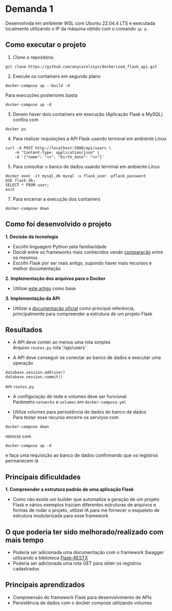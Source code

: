 # Demanda 1  

<!-- - Escolhi linguagem Python pela familiaridade (versao 3.11.2)
- Decidindo entre os frameworks mais conhecidos (fastapi e flask) (https://www.netguru.com/blog/python-flask-versus-fastapi, https://auth0.com/blog/developing-restful-apis-with-python-and-flask/)
- Já tinha usado Django REST Framework mas preeri escolher outro pois a documentação do DRF é pobre

- Escolhi flask por ser mais bem estabelecido (mais antigo) com recursos de segurança mais robustos e mais simples de começar

flask_api/ 
├── app/
│   ├── __init__.py
│   ├── models.py
│   ├── routes.py
│   ├── extensions.py # Apenas se preferir testar localmente antes do Docker. 
├── Dockerfile
├── docker-compose.yml
├── requirements.txt
└── .env -->
Desenvolvida em ambiente WSL com Ubuntu 22.04.4 LTS e executada localmente utilizando o IP da máquina obtido com o comando ```ip a```.  

## **Como executar o projeto**  

1. Clone o repositório
```
git clone https://github.com/anycarolinys/dockerized_flask_api.git
```

2. Execute os containers em segundo plano 
```
docker-compose up --build -d 
```
Para execuções posteriores basta
```
docker-compose up -d 
```

3. Devem haver dois containers em execução (Aplicação Flask e MySQL) confira com
```
docker ps
```

4. Para realizar requisições a API Flask usando terminal em ambiente Linux
```
curl -X POST http://localhost:5000/api/users \
    -H "Content-Type: application/json" \
    -d '{"name": "<>", "birth_date": "<>"}'
```

5. Para consultar o banco de dados usando terminal em ambiente Linux
```
docker exec -it mysql_db mysql -u flask_user -pflask_password
USE flask_db;
SELECT * FROM user;
exit
```

7. Para encerrar a execução dos containers  
```
docker-compose down
```

## **Como foi desenvolvido o projeto**  
**1. Decisão da tecnologia**
- Escolhi linguagem Python pela familiaridade
- Decidi entre os frameworks mais conhecidos vendo [comparação](https://www.netguru.com/blog/python-flask-versus-fastapi) entre os mesmos
- Escolhi Flask por ser mais antigo, supondo haver mais recursos e melhor documentação

**2. Implementação dos arquivos para o Docker**  
- Utilizei [este artigo](https://auth0.com/blog/developing-restful-apis-with-python-and-flask/) como base

**3. Implementação da API**  
- Utilizei a [documentação oficial](https://flask.palletsprojects.com/en/stable/tutorial/layout/) como principal referência, principalmente para compreender a estrutura de um projeto Flask

## **Resultados**
- A API deve conter ao menos uma rota simples  
Arquivo ```routes.py``` rota '/api/users'  

- A API deve conseguir se conectar ao banco de dados e executar uma operação
```
database.session.add(user)
database.session.commit()
```
em ```routes.py```  

- A configuração de rede e volumes deve ser funcional  
Parâmetro ```networks``` e ```volumes``` em ```docker-compose.yml```    

- Utilize volumes para persistência de dados do banco de dados  
Para testar esse recurso encerre os serviços com
```
docker-compose down
```  
reinicie com  

```
docker-compose up -d 
```  
e faça uma requisição ao banco de dados confirmando que os registros permanecem lá  

## **Principais dificuldades**  
**1. Compreender a estrutura padrão de uma aplicação Flask**
- Como não existe um builder que automatize a geração de um projeto Flask e vários exemplos traziam diferentes estruturas de arquivos e formas de rodar o projeto, utilizei IA para me fornecer o esqueleto de estrutura modularizada para esse framework

## **O que poderia ter sido melhorado/realizado com mais tempo**  
-  Poderia ser adicionada uma documentação com o framework Swagger utilizando a biblioteca [Flask-RESTX](https://flask-restx.readthedocs.io/en/latest/swagger.html)
- Poderia ser adicionada uma rota GET para obter os registros cadastrados

## **Principais aprendizados**
- Compreensão do framework Flask para desenvolvimento de APIs
- Persistência de dados com o docker compose utilizando volumes
